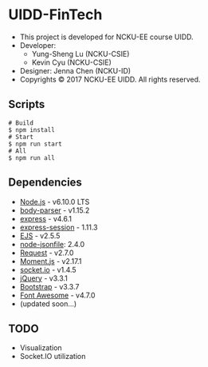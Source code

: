 # UIDD-FinTech

* This project is developed for NCKU-EE course UIDD.
* Developer:
    * Yung-Sheng Lu (NCKU-CSIE)
    * Kevin Cyu (NCKU-CSIE)
* Designer: Jenna Chen (NCKU-ID)
* Copyrights &copy; 2017 NCKU-EE UIDD. All rights reserved.

## Scripts

```shell
# Build
$ npm install
# Start
$ npm run start
# All
$ npm run all
```

## Dependencies

* [Node.js](http://nodejs.org/en/) - v6.10.0 LTS
* [body-parser](http://github.com/expressjs/body-parser) - v1.15.2
* [express](http://github.com/expressjs/express) - v4.6.1
* [express-session](http://github.com/expressjs/session) - 1.11.3
* [EJS](http://ejs.co/) - v2.5.5
* [node-jsonfile](http://github.com/jprichardson/node-jsonfile): 2.4.0
* [Request](http://github.com/request/request) - v2.7.0
* [Moment.js](http://momentjs.com/) - v2.17.1
* [socket.io](http://socket.io/) - v1.4.5
* [jQuery](http://jquery.com/) - v3.3.1
* [Bootstrap](http://getbootstrap.com/) - v3.3.7
* [Font Awesome](http://fontawesome.io/) - v4.7.0
* (updated soon...)

## TODO

* Visualization
* Socket.IO utilization
